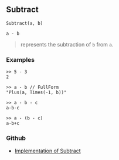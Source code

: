 ## Subtract

```
Subtract(a, b)

a - b
```

> represents the subtraction of `b` from `a`. 
 

### Examples

```
>> 5 - 3
2

>> a - b // FullForm
"Plus(a, Times(-1, b))"

>> a - b - c
a-b-c

>> a - (b - c)
a-b+c
```

### Github

* [Implementation of Subtract](https://github.com/axkr/symja_android_library/blob/master/symja_android_library/matheclipse-core/src/main/java/org/matheclipse/core/builtin/Arithmetic.java#L5357) 

